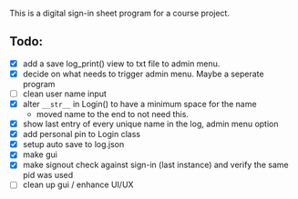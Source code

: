 This is a digital sign-in sheet program for a course project.

## Todo:
- [x] add a save log_print() view to txt file to admin menu.
- [x] decide on what needs to trigger admin menu. Maybe a seperate program
- [ ] clean user name input
- [x] alter `__str__` in Login() to have a minimum space for the name
  - moved name to the end to not need this.
- [x] show last entry of every unique name in the log, admin menu option
- [x] add personal pin to Login class
- [x] setup auto save to log.json
- [x] make gui
- [x] make signout check against sign-in (last instance) and verify the same pid was used
- [ ] clean up gui / enhance UI/UX
